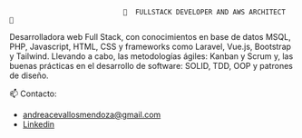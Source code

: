                                 💬  FULLSTACK DEVELOPER AND AWS ARCHITECT  💬 

Desarrolladora web Full Stack, con conocimientos en base de datos MSQL, PHP, Javascript, HTML, CSS y frameworks como Laravel, Vue.js, Bootstrap y Tailwind.
Llevando a cabo, las metodologías ágiles: Kanban y Scrum y, las buenas prácticas en el desarrollo de software: SOLID, TDD, OOP y patrones de diseño.


📫  Contacto:
- andreacevallosmendoza@gmail.com
- [Linkedin](https://linkedin.com/in/-andrea-c-m)
 
 







